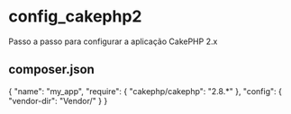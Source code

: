 # config_cakephp2
Passo a passo para configurar a aplicação CakePHP 2.x

## composer.json
{
  "name": "my_app",
  "require": {
    "cakephp/cakephp": "2.8.*"
  },
  "config": {
    "vendor-dir": "Vendor/"
  }
}

